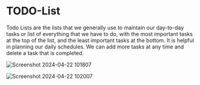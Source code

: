 # TODO-List
Todo Lists are the lists that we generally use to maintain our day-to-day tasks or list of everything that we have to do, with the most important tasks at the top of the list, and the least important tasks at the bottom. It is helpful in planning our daily schedules. We can add more tasks at any time and delete a task that is completed.

![Screenshot 2024-04-22 101807](https://github.com/gaurav-nsec/TODO-List/assets/55347151/ae501fc8-d391-46f1-991b-eeb2e29a8fdf)

![Screenshot 2024-04-22 102007](https://github.com/gaurav-nsec/TODO-List/assets/55347151/302cb18a-e666-4070-85f1-5f82fcc18857)
